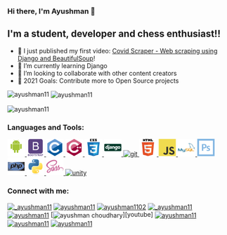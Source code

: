 ### Hi there, I'm Ayushman 👋

## I'm a student, developer and chess enthusiast!!

- 🔭 I just published my first video: [Covid Scraper - Web scraping using Django and BeautifulSoup][video]!
- 🌱 I’m currently learning Django
- 👯 I’m looking to collaborate with other content creators
- 🥅 2021 Goals: Contribute more to Open Source projects

<p><img align="left" src="https://github-readme-stats.vercel.app/api/top-langs?username=ayushman11&show_icons=true&locale=en&layout=compact&theme=dark" alt="ayushman11" /></p>

<p>&nbsp;<img align="center" src="https://github-readme-stats.vercel.app/api?username=ayushman11&show_icons=true&locale=en&theme=dark" alt="ayushman11" /></p>

<p><img align="center" src="https://github-readme-streak-stats.herokuapp.com/?user=ayushman11&theme=dark" alt="ayushman11" /></p>

<h3 align="left">Languages and Tools:</h3>
<p align="left"> <a href="https://developer.android.com" target="_blank"> <img src="https://raw.githubusercontent.com/devicons/devicon/master/icons/android/android-original-wordmark.svg" alt="android" width="40" height="40"/> </a> <a href="https://getbootstrap.com" target="_blank"> <img src="https://raw.githubusercontent.com/devicons/devicon/master/icons/bootstrap/bootstrap-plain-wordmark.svg" alt="bootstrap" width="40" height="40"/> </a> <a href="https://www.cprogramming.com/" target="_blank"> <img src="https://raw.githubusercontent.com/devicons/devicon/master/icons/c/c-original.svg" alt="c" width="40" height="40"/> </a> <a href="https://www.w3schools.com/cpp/" target="_blank"> <img src="https://raw.githubusercontent.com/devicons/devicon/master/icons/cplusplus/cplusplus-original.svg" alt="cplusplus" width="40" height="40"/> </a> <a href="https://www.w3schools.com/css/" target="_blank"> <img src="https://raw.githubusercontent.com/devicons/devicon/master/icons/css3/css3-original-wordmark.svg" alt="css3" width="40" height="40"/> </a> <a href="https://www.djangoproject.com/" target="_blank"> <img src="https://raw.githubusercontent.com/devicons/devicon/master/icons/django/django-original.svg" alt="django" width="40" height="40"/> </a> <a href="https://git-scm.com/" target="_blank"> <img src="https://www.vectorlogo.zone/logos/git-scm/git-scm-icon.svg" alt="git" width="40" height="40"/> </a> <a href="https://www.w3.org/html/" target="_blank"> <img src="https://raw.githubusercontent.com/devicons/devicon/master/icons/html5/html5-original-wordmark.svg" alt="html5" width="40" height="40"/> </a> <a href="https://developer.mozilla.org/en-US/docs/Web/JavaScript" target="_blank"> <img src="https://raw.githubusercontent.com/devicons/devicon/master/icons/javascript/javascript-original.svg" alt="javascript" width="40" height="40"/> </a> <a href="https://www.mysql.com/" target="_blank"> <img src="https://raw.githubusercontent.com/devicons/devicon/master/icons/mysql/mysql-original-wordmark.svg" alt="mysql" width="40" height="40"/> </a> <a href="https://www.photoshop.com/en" target="_blank"> <img src="https://raw.githubusercontent.com/devicons/devicon/master/icons/photoshop/photoshop-line.svg" alt="photoshop" width="40" height="40"/> </a> <a href="https://www.php.net" target="_blank"> <img src="https://raw.githubusercontent.com/devicons/devicon/master/icons/php/php-original.svg" alt="php" width="40" height="40"/> </a> <a href="https://www.python.org" target="_blank"> <img src="https://raw.githubusercontent.com/devicons/devicon/master/icons/python/python-original.svg" alt="python" width="40" height="40"/> </a> <a href="https://sass-lang.com" target="_blank"> <img src="https://raw.githubusercontent.com/devicons/devicon/master/icons/sass/sass-original.svg" alt="sass" width="40" height="40"/> </a> <a href="https://unity.com/" target="_blank"> <img src="https://www.vectorlogo.zone/logos/unity3d/unity3d-icon.svg" alt="unity" width="40" height="40"/> </a> </p>

<h3 align="left">Connect with me:</h3>
<p align="left">
<a href="https://twitter.com/_ayushman11" target="blank"><img align="center" src="https://raw.githubusercontent.com/rahuldkjain/github-profile-readme-generator/master/src/images/icons/Social/twitter.svg" alt="_ayushman11" height="30" width="40" /></a>
<a href="https://linkedin.com/in/ayushman11" target="blank"><img align="center" src="https://raw.githubusercontent.com/rahuldkjain/github-profile-readme-generator/master/src/images/icons/Social/linked-in-alt.svg" alt="ayushman11" height="30" width="40" /></a>
<a href="https://fb.com/ayushman1102" target="blank"><img align="center" src="https://raw.githubusercontent.com/rahuldkjain/github-profile-readme-generator/master/src/images/icons/Social/facebook.svg" alt="ayushman1102" height="30" width="40" /></a>
<a href="https://instagram.com/_ayushman11" target="blank"><img align="center" src="https://raw.githubusercontent.com/rahuldkjain/github-profile-readme-generator/master/src/images/icons/Social/instagram.svg" alt="_ayushman11" height="30" width="40" /></a>
<a href="https://www.behance.net/ayushman11" target="blank"><img align="center" src="https://raw.githubusercontent.com/rahuldkjain/github-profile-readme-generator/master/src/images/icons/Social/behance.svg" alt="ayushman11" height="30" width="40" /></a>
[<img align="center" src="https://raw.githubusercontent.com/rahuldkjain/github-profile-readme-generator/master/src/images/icons/Social/youtube.svg" alt="ayushman choudhary" height="30" width="40" />][youtube]
<a href="https://www.codechef.com/users/ayushman11" target="blank"><img align="center" src="https://cdn.jsdelivr.net/npm/simple-icons@3.1.0/icons/codechef.svg" alt="ayushman11" height="30" width="40" /></a>
<a href="https://www.hackerrank.com/ayushman11" target="blank"><img align="center" src="https://raw.githubusercontent.com/rahuldkjain/github-profile-readme-generator/master/src/images/icons/Social/hackerrank.svg" alt="ayushman11" height="30" width="40" /></a>
<a href="https://codeforces.com/profile/ayushman11" target="blank"><img align="center" src="https://cdn.jsdelivr.net/npm/simple-icons@3.0.1/icons/codeforces.svg" alt="ayushman11" height="30" width="40" /></a>
</p>



<br />
<br />

[blank]: https://github.com/ayushman11
[twitter]: https://twitter.com/_ayushman11
[youtube]: https://www.youtube.com/channel/UC-qontAhB1MABejR2mtIjGw
[instagram]: https://www.instagram.com/_ayushman11
[linkedin]: https://www.linkedin.com/in/ayushman11
[video]: https://www.youtube.com/watch?v=Xm4MiNY6fZU
